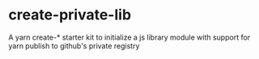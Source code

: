 # create-private-lib
A yarn create-* starter kit to initialize a js library module with support for yarn publish to github's private registry
